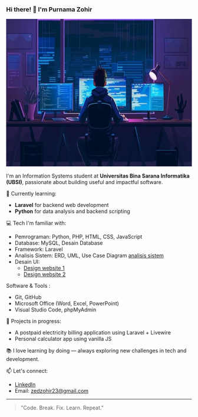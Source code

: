 ### Hi there! 👋 I'm Purnama Zohir

<img src="gambar1.jpeg" alt="gambar" style="width:800px; height:400px;"/>

I'm an Information Systems student at **Universitas Bina Sarana Informatika (UBSI)**, passionate about building useful and impactful software.

🌱 Currently learning:

- **Laravel** for backend web development
- **Python** for data analysis and backend scripting

💻 Tech I'm familiar with:

- Pemrograman: Python, PHP, HTML, CSS, JavaScript
- Database: MySQL, Desain Database
- Framework: Laravel
- Analisis Sistem: ERD, UML, Use Case Diagram [analisis sistem](https://drive.google.com/drive/folders/1s0ik6gZNWavLnNoxVQ3INAXdSgYk4CB7?usp=sharing)
- Desain UI:
   - [Design website 1](https://www.figma.com/design/acgrOIKB8u9usalzBqKA7P/MeowCare?node-id=1-2&t=1QhqXXMtZsqLHBig-1)
   - [Design website 2](https://www.figma.com/design/MYtElmk5BUx7v5RIx2xzSs/Untitled?node-id=0-1&t=OBbtSDENczPJROSF-1)

Software & Tools :
- Git, GitHub
- Microsoft Office (Word, Excel, PowerPoint)
- Visual Studio Code, phpMyAdmin


🚧 Projects in progress:

- A postpaid electricity billing application using Laravel + Livewire
- Personal calculator app using vanilla JS

📚 I love learning by doing — always exploring new challenges in tech and development.

📫 Let's connect:

- [LinkedIn](www.linkedin.com/in/purnama-zohir-094b12292)
- Email: zedzohir23@gmail.com

---

> "Code. Break. Fix. Learn. Repeat."
